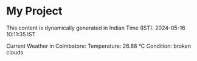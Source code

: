 # My Project

This content is dynamically generated in Indian Time (IST): 2024-05-16 10:11:35 IST


Current Weather in Coimbatore:
Temperature: 26.88 °C
Condition: broken clouds
